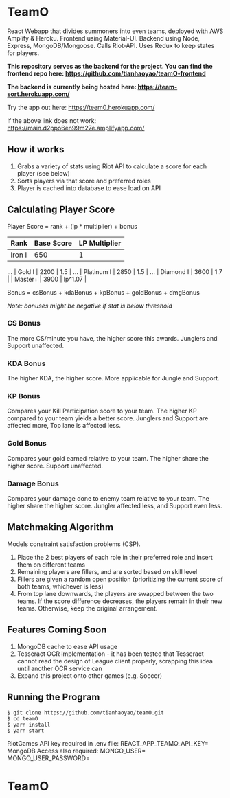 
# TeamO

React Webapp that divides summoners into even teams, deployed with AWS Amplify & Heroku. Frontend using Material-UI. Backend using Node, Express, MongoDB/Mongoose. Calls Riot-API. Uses Redux to keep states for players.

__This repository serves as the backend for the project. You can find the frontend repo here: https://github.com/tianhaoyao/teamO-frontend__

__The backend is currently being hosted here: https://team-sort.herokuapp.com/__

Try the app out here: https://teem0.herokuapp.com/ 

If the above link does not work: https://main.d2ppo6en99m27e.amplifyapp.com/

## How it works

1. Grabs a variety of stats using Riot API to calculate a score for each player (see below)
2. Sorts players via that score and preferred roles
3. Player is cached into database to ease load on API

## Calculating Player Score

Player Score = rank + (lp * multiplier) + bonus

| Rank         | Base Score | LP Multiplier |
|--------------|------------|---------------|
| Iron I       | 650        | 1             |
...
| Gold I       | 2200       | 1.5           |
...
| Platinum I   | 2850       | 1.5           |
...
| Diamond I    | 3600       | 1.7           |
| Master+      | 3900       | lp^1.07       |

Bonus = csBonus + kdaBonus + kpBonus + goldBonus + dmgBonus

*Note: bonuses might be negative if stat is below threshold*

### CS Bonus
The more CS/minute you have, the higher score this awards. Junglers and Support unaffected.

### KDA Bonus
The higher KDA, the higher score. More applicable for Jungle and Support.

### KP Bonus
Compares your Kill Participation score to your team. The higher KP compared to your team yields a better score. Junglers and Support are affected more, Top lane is affected less.

### Gold Bonus
Compares your gold earned relative to your team. The higher share the higher score. Support unaffected.

### Damage Bonus
Compares your damage done to enemy team relative to your team. The higher share the higher score. Jungler affected less, and Support even less.

## Matchmaking Algorithm

Models constraint satisfaction problems (CSP).

1. Place the 2 best players of each role in their preferred role and insert them on different teams
2. Remaining players are fillers, and are sorted based on skill level
3. Fillers are given a random open position (prioritizing the current score of both teams, whichever is less)
4. From top lane downwards, the players are swapped between the two teams. If the score difference decreases, the players remain in their new teams. Otherwise, keep the original arrangement.

## Features Coming Soon
1. MongoDB cache to ease API usage
2. ~~Tesseract OCR implementation~~ - it has been tested that Tesseract cannot read the design of League client properly, scrapping this idea until another OCR service can
3. Expand this project onto other games (e.g. Soccer)

## Running the Program

```
$ git clone https://github.com/tianhaoyao/teamO.git
$ cd teamO
$ yarn install
$ yarn start
```
RiotGames API key required in .env file: REACT_APP_TEAMO_API_KEY=
MongoDB Access also required: MONGO_USER= MONGO_USER_PASSWORD=

# TeamO
